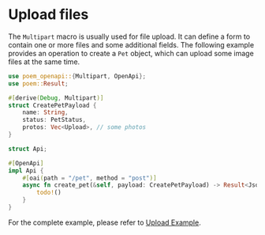 # Upload files

The `Multipart` macro is usually used for file upload. It can define a form to contain one or more files and some 
additional fields. The following example provides an operation to create a `Pet` object, which can upload some image 
files at the same time.

```rust
use poem_openapi::{Multipart, OpenApi};
use poem::Result;

#[derive(Debug, Multipart)]
struct CreatePetPayload {
    name: String,
    status: PetStatus,
    protos: Vec<Upload>, // some photos
}

struct Api;

#[OpenApi]
impl Api {
    #[oai(path = "/pet", method = "post")]
    async fn create_pet(&self, payload: CreatePetPayload) -> Result<Json<u64>> {
        todo!()
    }
}
```

For the complete example, please refer to [Upload Example](https://github.com/poem-web/poem/tree/master/examples/openapi/upload`).
